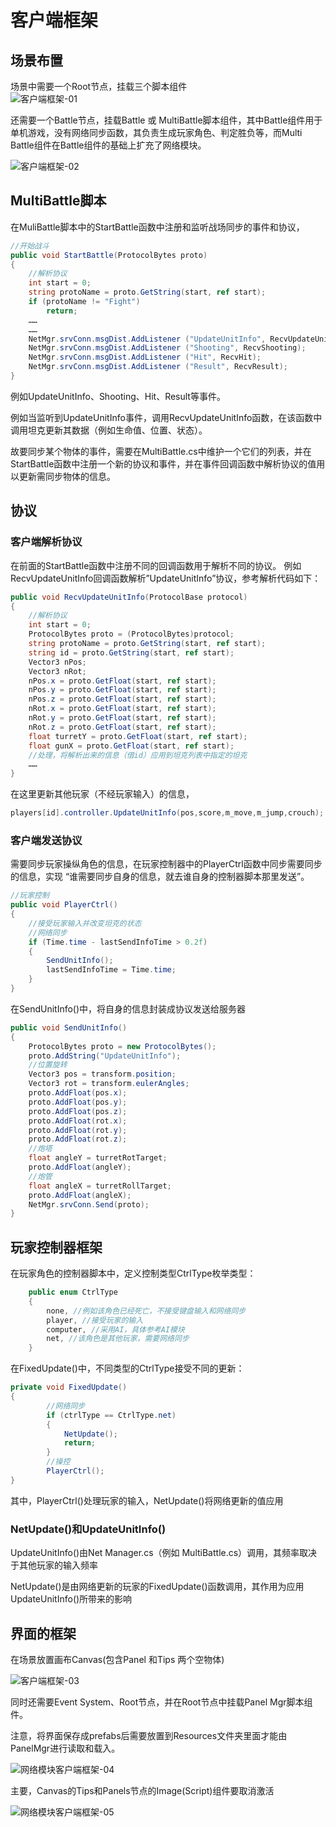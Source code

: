 # 客户端框架
## 场景布置
场景中需要一个Root节点，挂载三个脚本组件  
![客户端框架-01](../images/tutorial/网络模块客户端框架-01.png)

还需要一个Battle节点，挂载Battle 或 MultiBattle脚本组件，其中Battle组件用于单机游戏，没有网络同步函数，其负责生成玩家角色、判定胜负等，而Multi Battle组件在Battle组件的基础上扩充了网络模块。

![客户端框架-02](../images/tutorial/网络模块客户端框架-02.png)

## MultiBattle脚本
在MuliBattle脚本中的StartBattle函数中注册和监听战场同步的事件和协议，
```c#
//开始战斗
public void StartBattle(ProtocolBytes proto)
{
    //解析协议
    int start = 0;
    string protoName = proto.GetString(start, ref start);
    if (protoName != "Fight")
        return;
    ……
    ……
    NetMgr.srvConn.msgDist.AddListener ("UpdateUnitInfo", RecvUpdateUnitInfo);
    NetMgr.srvConn.msgDist.AddListener ("Shooting", RecvShooting);
    NetMgr.srvConn.msgDist.AddListener ("Hit", RecvHit);
    NetMgr.srvConn.msgDist.AddListener ("Result", RecvResult);
}
```
例如UpdateUnitInfo、Shooting、Hit、Result等事件。

例如当监听到UpdateUnitInfo事件，调用RecvUpdateUnitInfo函数，在该函数中调用坦克更新其数据（例如生命值、位置、状态）。

故要同步某个物体的事件，需要在MultiBattle.cs中维护一个它们的列表，并在StartBattle函数中注册一个新的协议和事件，并在事件回调函数中解析协议的值用以更新需同步物体的信息。

## 协议
### 客户端解析协议

在前面的StartBattle函数中注册不同的回调函数用于解析不同的协议。
例如RecvUpdateUnitInfo回调函数解析”UpdateUnitInfo”协议，参考解析代码如下：

```c#
public void RecvUpdateUnitInfo(ProtocolBase protocol)
{
    //解析协议
    int start = 0;
    ProtocolBytes proto = (ProtocolBytes)protocol;
    string protoName = proto.GetString(start, ref start);
    string id = proto.GetString(start, ref start);
    Vector3 nPos;
    Vector3 nRot;
    nPos.x = proto.GetFloat(start, ref start);
    nPos.y = proto.GetFloat(start, ref start);
    nPos.z = proto.GetFloat(start, ref start);
    nRot.x = proto.GetFloat(start, ref start);
    nRot.y = proto.GetFloat(start, ref start);
    nRot.z = proto.GetFloat(start, ref start);
    float turretY = proto.GetFloat(start, ref start);
    float gunX = proto.GetFloat(start, ref start);
    //处理，将解析出来的信息（借id）应用到坦克列表中指定的坦克
    ……
}
```

在这里更新其他玩家（不经玩家输入）的信息，

```c#
players[id].controller.UpdateUnitInfo(pos,score,m_move,m_jump,crouch);
```



### 客户端发送协议

需要同步玩家操纵角色的信息，在玩家控制器中的PlayerCtrl函数中同步需要同步的信息，实现 “谁需要同步自身的信息，就去谁自身的控制器脚本那里发送”。

```c#
//玩家控制
public void PlayerCtrl()
{
    //接受玩家输入并改变坦克的状态
    //网络同步
    if (Time.time - lastSendInfoTime > 0.2f)
    {
        SendUnitInfo();
        lastSendInfoTime = Time.time;
    }
}
```

在SendUnitInfo()中，将自身的信息封装成协议发送给服务器
```c#
public void SendUnitInfo()
{
    ProtocolBytes proto = new ProtocolBytes();
    proto.AddString("UpdateUnitInfo");
    //位置旋转
    Vector3 pos = transform.position;
    Vector3 rot = transform.eulerAngles;
    proto.AddFloat(pos.x);
    proto.AddFloat(pos.y);
    proto.AddFloat(pos.z);
    proto.AddFloat(rot.x);
    proto.AddFloat(rot.y);
    proto.AddFloat(rot.z);
    //炮塔
    float angleY = turretRotTarget;
    proto.AddFloat(angleY);
    //炮管
    float angleX = turretRollTarget;
    proto.AddFloat(angleX);
    NetMgr.srvConn.Send(proto);
}
```



## 玩家控制器框架

在玩家角色的控制器脚本中，定义控制类型CtrlType枚举类型：

```c#
    public enum CtrlType
    {
        none, //例如该角色已经死亡，不接受键盘输入和网络同步
        player, //接受玩家的输入
        computer, //采用AI，具体参考AI模块
        net, //该角色是其他玩家，需要网络同步
    }
```



在FixedUpdate()中，不同类型的CtrlType接受不同的更新：

```C#
private void FixedUpdate()
{
        //网络同步
        if (ctrlType == CtrlType.net)
        {
            NetUpdate();
            return;
        }
        //操控
        PlayerCtrl();
}
```

其中，PlayerCtrl()处理玩家的输入，NetUpdate()将网络更新的值应用



### NetUpdate()和UpdateUnitInfo()

UpdateUnitInfo()由Net Manager.cs（例如 MultiBattle.cs）调用，其频率取决于其他玩家的输入频率

NetUpdate()是由网络更新的玩家的FixedUpdate()函数调用，其作用为应用UpdateUnitInfo()所带来的影响













## 界面的框架

在场景放置画布Canvas(包含Panel 和Tips 两个空物体)

![客户端框架-03](../images/tutorial/网络模块客户端框架-03.png)

同时还需要Event System、Root节点，并在Root节点中挂载Panel Mgr脚本组件。

注意，将界面保存成prefabs后需要放置到Resources文件夹里面才能由PanelMgr进行读取和载入。

![网络模块客户端框架-04](../images/tutorial/网络模块客户端框架-04.png)

主要，Canvas的Tips和Panels节点的Image(Script)组件要取消激活

![网络模块客户端框架-05](../images/tutorial/网络模块客户端框架-05.png)















